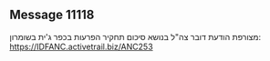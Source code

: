 ## Message 11118

מצורפת הודעת דובר צה"ל בנושא סיכום תחקיר הפרעות בכפר ג'ית בשומרון:
https://IDFANC.activetrail.biz/ANC253


